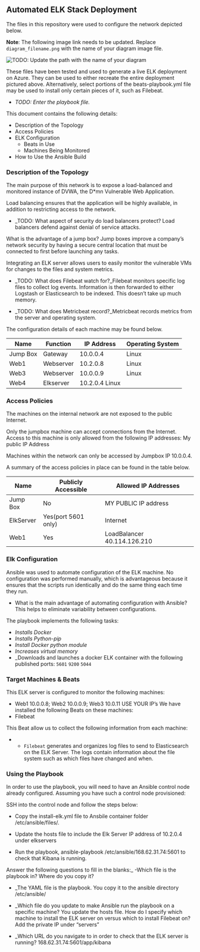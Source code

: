 ## Automated ELK Stack Deployment

The files in this repository were used to configure the network depicted below.

**Note**: The following image link needs to be updated. Replace `diagram_filename.png` with the name of your diagram image file.  

![TODO: Update the path with the name of your diagram](Images/diagram_filename.png)

These files have been tested and used to generate a live ELK deployment on Azure. They can be used to either recreate the entire deployment pictured above. Alternatively, select portions of the beats-playbook.yml file may be used to install only certain pieces of it, such as Filebeat.

  - _TODO: Enter the playbook file._

This document contains the following details:
- Description of the Topology
- Access Policies
- ELK Configuration
  - Beats in Use
  - Machines Being Monitored
- How to Use the Ansible Build


### Description of the Topology

The main purpose of this network is to expose a load-balanced and monitored instance of DVWA, the D*mn Vulnerable Web Application.

Load balancing ensures that the application will be highly available, in addition to restricting access to the network.

- _TODO: What aspect of security do load balancers protect? 
Load balancers defend against denial of service attacks. 

What is the advantage of a jump box? Jump boxes improve a company’s network security by having a secure central location that must be connected to first before launching any tasks.
 
Integrating an ELK server allows users to easily monitor the vulnerable VMs for changes to the files and system metrics.
- _TODO: What does Filebeat watch for?_Filebeat monitors specific log files to collect log events. Information is then forwarded to either Logstash or Elasticsearch to be indexed. This doesn’t take up much memory.

- _TODO: What does Metricbeat record?_Metricbeat records metrics from the server and operating system.



The configuration details of each machine may be found below.

| Name     | Function | IP Address | Operating System |
|----------|----------|------------|------------------|
| Jump Box | Gateway  | 10.0.0.4   | Linux            |
| Web1     | Webserver| 10.2.0.8   | Linux            |
| Web3     | Webserver| 10.0.0.9   | Linux            | 
| Web4     | Elkserver| 10.2.0.4     Linux             

### Access Policies

The machines on the internal network are not exposed to the public Internet. 

Only the jumpbox machine can accept connections from the Internet. Access to this machine is only allowed from the following IP addresses: My public IP Address

Machines within the network can only be accessed by Jumpbox IP 10.0.0.4.


A summary of the access policies in place can be found in the table below.

| Name     | Publicly Accessible | Allowed IP Addresses |
|----------|---------------------|----------------------|
| Jump Box | No	                | MY PUBLIC IP address |
| ElkServer| Yes(port 5601 only) | Internet             |
| Web1     | Yes                 | LoadBalancer 40.114.126.210|

### Elk Configuration

Ansible was used to automate configuration of the ELK machine. No configuration was performed manually, which is advantageous because it ensures that the scripts run identically and do the same thing each time they run. 

- What is the main advantage of automating configuration with Ansible? This helps to eliminate variability between configurations.

The playbook implements the following tasks:
- _Installs Docker_
- _Installs Python-pip_
- _Install Docker python module_
- _Increases virtual memory_
- _Downloads and launches a docker ELK container with the following published ports: `5601` `9200` `5044`



### Target Machines & Beats
This ELK server is configured to monitor the following machines:
- Web1 10.0.0.8; Web2 10.0.0.9; Web3 10.0.11 
USE YOUR IP’s
We have installed the following Beats on these machines:
- Filebeat

This Beat allow us to collect the following information from each machine:
- - `Filebeat` generates and organizes log files to send to Elasticsearch on the ELK Server. The logs contain information about the file system such as which files have changed and when.

### Using the Playbook
In order to use the playbook, you will need to have an Ansible control node already configured. Assuming you have such a control node provisioned: 

SSH into the control node and follow the steps below:
- Copy the install-elk.yml file to Ansbile container folder /etc/ansible/files/.

- Update the hosts file to include the Elk Server IP address of 10.2.0.4 under elkservers

- Run the playbook, ansible-playbook /etc/ansible/168.62.31.74:5601 to check that Kibana is running. 


Answer the following questions to fill in the blanks:_
-Which file is the playbook in? Where do you copy it?
- _The YAML file is the playbook. You copy it to the ansible directory /etc/ansible/ 

- _Which file do you update to make Ansible run the playbook on a specific machine? You update the hosts file. How do I specify which machine to install the ELK server on versus which to install Filebeat on? Add the private IP under “servers”

- _Which URL do you navigate to in order to check that the ELK server is running? 168.62.31.74:5601/app/kibana

